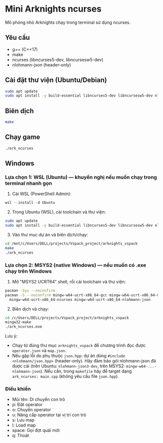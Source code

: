 # Mini Arknights ncurses

Mô phỏng nhỏ Arknights chạy trong terminal sử dụng ncurses.

## Yêu cầu
- g++ (C++17)
- make
- ncurses (libncurses5-dev, libncursesw5-dev)
- nlohmann-json (header-only)

## Cài đặt thư viện (Ubuntu/Debian)
```bash
sudo apt update
sudo apt install -y build-essential libncurses5-dev libncursesw5-dev nlohmann-json3-dev
```

## Biên dịch
```bash
make
```

## Chạy game
```bash
./ark_ncurses
```

## Windows

### Lựa chọn 1: WSL (Ubuntu) — khuyến nghị nếu muốn chạy trong terminal nhanh gọn
1) Cài WSL (PowerShell Admin):
```powershell
wsl --install -d Ubuntu
```
2) Trong Ubuntu (WSL), cài toolchain và thư viện:
```bash
sudo apt update
sudo apt install -y build-essential libncurses5-dev libncursesw5-dev nlohmann-json3-dev
```
3) Vào thư mục dự án và biên dịch/chạy:
```bash
cd /mnt/c/Users/DELL/projects/Vspack_project/arknights_vspack
make
./ark_ncurses
```

### Lựa chọn 2: MSYS2 (native Windows) — nếu muốn có .exe chạy trên Windows
1) Mở "MSYS2 UCRT64" shell, rồi cài toolchain và thư viện:
```bash
pacman -Syu --noconfirm
pacman -S --noconfirm mingw-w64-ucrt-x86_64-gcc mingw-w64-ucrt-x86_64-make \
  mingw-w64-ucrt-x86_64-ncurses mingw-w64-ucrt-x86_64-nlohmann-json
```
2) Biên dịch và chạy:
```bash
cd /c/Users/DELL/projects/Vspack_project/arknights_vspack
mingw32-make
./ark_ncurses.exe
```

Lưu ý:
- Chạy từ đúng thư mục `arknights_vspack` để chương trình đọc được `operator.json` và `map.json`.
- Nếu gặp lỗi do phụ thuộc `json.hpp`: dự án dùng `#include <nlohmann/json.hpp>` (header-only). Hãy đảm bảo gói nlohmann-json đã được cài (trên Ubuntu: `nlohmann-json3-dev`, trên MSYS2: `mingw-w64-...-nlohmann-json`). Nếu cần, trong `makefile` hãy để target dạng `ark_ncurses: main.cpp` (không yêu cầu file `json.hpp`).

### Điều khiển
- Mũi tên: Di chuyển con trỏ
- p: Đặt operator
- o: Chuyển operator
- u: Nâng cấp operator tại vị trí con trỏ
- s: Lưu map
- l: Load map
- space: Gọi đợt quái mới
- q: Thoát
